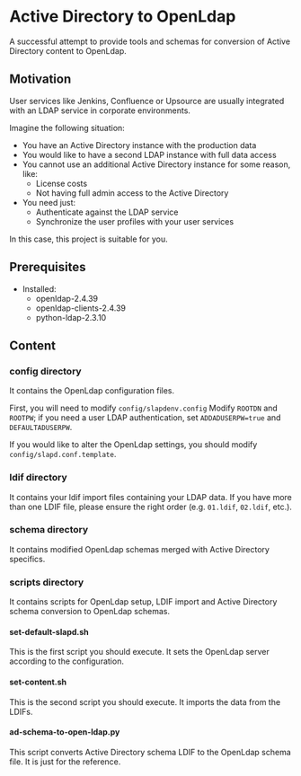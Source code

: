 # Active Directory to OpenLdap
A successful attempt to provide tools and schemas for conversion of Active Directory content to OpenLdap.

## Motivation
User services like Jenkins, Confluence or Upsource are usually integrated with an LDAP service in corporate environments.


Imagine the following situation:
* You have an Active Directory instance with the production data
* You would like to have a second LDAP instance with full data access
* You cannot use an additional Active Directory instance for some reason, like:
  * License costs
  * Not having full admin access to the Active Directory
* You need just:
  * Authenticate against the LDAP service
  * Synchronize the user profiles with your user services

In this case, this project is suitable for you.

## Prerequisites
* Installed:
  * openldap-2.4.39
  * openldap-clients-2.4.39
  * python-ldap-2.3.10

## Content
### config directory
It contains the OpenLdap configuration files.

First, you will need to modify ``config/slapdenv.config``
Modify ``ROOTDN`` and ``ROOTPW``; if you need a user LDAP authentication, set ``ADDADUSERPW=true`` and ``DEFAULTADUSERPW``.

If you would like to alter the OpenLdap settings, you should modify ``config/slapd.conf.template``.

### ldif directory
It contains your ldif import files containing your LDAP data.
If you have more than one LDIF file, please ensure the right order (e.g. ``01.ldif``, ``02.ldif``, etc.).

### schema directory
It contains modified OpenLdap schemas merged with Active Directory specifics.

### scripts directory
It contains scripts for OpenLdap setup, LDIF import and Active Directory schema conversion to OpenLdap schemas.

#### set-default-slapd.sh
This is the first script you should execute. It sets the OpenLdap server according to the configuration.

#### set-content.sh
This is the second script you should execute. It imports the data from the LDIFs.

#### ad-schema-to-open-ldap.py
This script converts Active Directory schema LDIF to the OpenLdap schema file. It is just for the reference.
